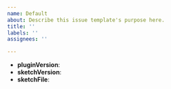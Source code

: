 ```yaml
---
name: Default
about: Describe this issue template's purpose here.
title: ''
labels: ''
assignees: ''

---
```


<!--
Thank you for reporting an issue.

Please fill in as much of the template below as you can.

pluginVersion: imgcook plugin version
sketchVersion: sketch version
sketchFile: problematic sketch file,compressed into zip

-->

* **pluginVersion**:
* **sketchVersion**:
* **sketchFile**:

<!-- Please provide more details below this comment. -->
